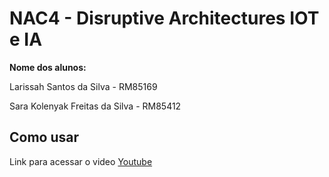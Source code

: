 # NAC4 - Disruptive Architectures IOT e IA

**Nome dos alunos:**

Larissah Santos da Silva - RM85169

Sara Kolenyak Freitas da Silva - RM85412


## Como usar 
Link para acessar o video [Youtube]()
